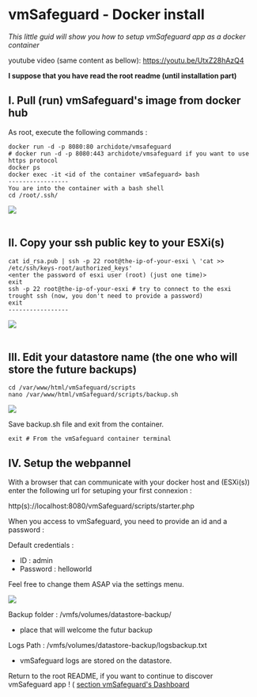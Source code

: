 # vmSafeguard - Docker install 

<em> This little guid will show you how to setup vmSafeguard app as a docker container </em>

youtube video (same content as bellow): https://youtu.be/UtxZ28hAzQ4

<strong> I suppose that you have read the root readme (until installation part) </strong>

## I. Pull (run) vmSafeguard's image from docker hub 

As root, execute the following commands : 

```
docker run -d -p 8080:80 archidote/vmsafeguard
# docker run -d -p 8080:443 archidote/vmsafeguard if you want to use https protocol
docker ps 
docker exec -it <id of the container vmSafeguard> bash
-----------------
You are into the container with a bash shell
cd /root/.ssh/
```
<img src="https://i.imgur.com/X9tX4RW.png"> <br> <br>

## II. Copy your ssh public key to your ESXi(s)

```
cat id_rsa.pub | ssh -p 22 root@the-ip-of-your-esxi \ 'cat >> /etc/ssh/keys-root/authorized_keys'
<enter the password of esxi user (root) (just one time)>
exit
ssh -p 22 root@the-ip-of-your-esxi # try to connect to the esxi trought ssh (now, you don't need to provide a password)
exit
-----------------
```
<img src="https://i.imgur.com/HmYfC8T.png"> <br> <br>


## III. Edit your datastore name (the one who will store the future backups)

```
cd /var/www/html/vmSafeguard/scripts
nano /var/www/html/vmSafeguard/scripts/backup.sh
```

<img src="https://i.imgur.com/UeGaZMs.png">

Save backup.sh file and exit from the container. 

```
exit # From the vmSafeguard container terminal 
```

## IV. Setup the webpannel 

With a browser that can communicate with your docker host and (ESXi(s)) enter the following url for setuping your first connexion : 

http(s)://localhost:8080/vmSafeguard/scripts/starter.php

When you access to vmSafeguard, you need to provide an id and a password : 

Default credentials : 

- ID : admin
- Password : helloworld

Feel free to change them ASAP via the settings menu.

<img src="https://i.imgur.com/4VUeJar.png"> <br> 

Backup folder : /vmfs/volumes/datastore-backup/
- place that will welcome the futur backup 

Logs Path : /vmfs/volumes/datastore-backup/logsbackup.txt
- vmSafeguard logs are stored on the datastore.

Return to the root README, if you want to continue to discover vmSafeguard app ! ( <a href="https://github.com/archidote/vmSafeguard/#anchor-vmsafeguards-dashboard"> section vmSafeguard's Dashboard </a>


